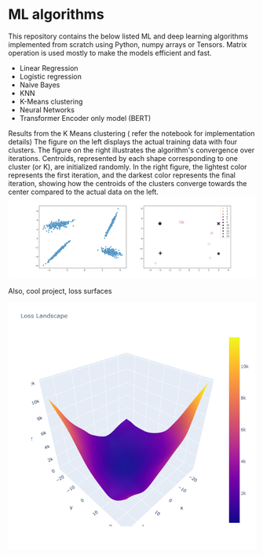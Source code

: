 # ML algorithms 

This repository contains the below listed ML and deep learning algorithms implemented from scratch using Python, numpy arrays or Tensors. Matrix operation is used mostly to make the models efficient and fast.
- Linear Regression
- Logistic regression
- Naive Bayes
- KNN
- K-Means clustering
- Neural Networks
- Transformer Encoder only model (BERT)

Results from the K Means clustering ( refer the notebook for implementation details)
The figure on the left displays the actual training data with four clusters. The figure on the right illustrates the algorithm's convergence over iterations. Centroids, represented by each shape corresponding to one cluster (or K), are initialized randomly. In the right figure, the lightest color represents the first iteration, and the darkest color represents the final iteration, showing how the centroids of the clusters converge towards the center compared to the actual data on the left.
![kmeans](kmeans_clusters.svg)

Also, cool project, loss surfaces

![loss_surface](lossSurface.png)
